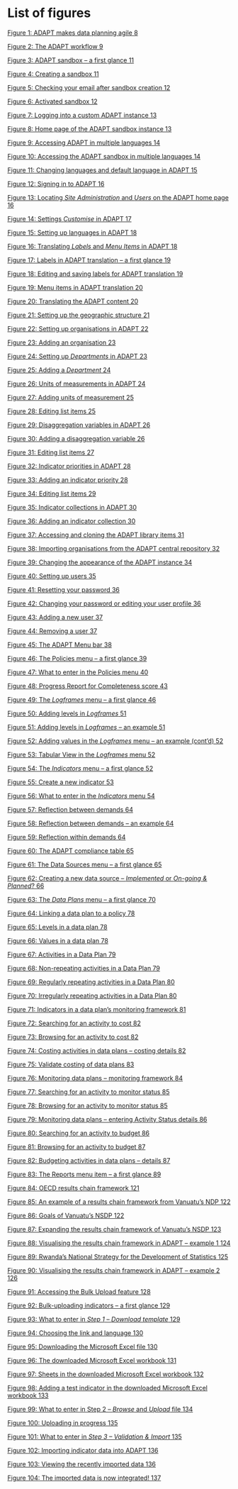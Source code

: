 # List of figures

[Figure 1: ADAPT makes data planning agile 8](#_Toc521689459)

[Figure 2: The ADAPT workflow 9](#_Toc521689460)

[Figure 3: ADAPT sandbox – a first glance 11](#_Toc7208806)

[Figure 4: Creating a sandbox 11](#_Toc7208807)

[Figure 5: Checking your email after sandbox creation 12](#_Toc7208808)

[Figure 6: Activated sandbox 12](#_Toc7208809)

[Figure 7: Logging into a custom ADAPT instance 13](#_Toc7208810)

[Figure 8: Home page of the ADAPT sandbox instance 13](#_Toc7208811)

[Figure 9: Accessing ADAPT in multiple languages 14](#_Toc7208812)

[Figure 10: Accessing the ADAPT sandbox in multiple languages
14](#_Toc7208813)

[Figure 11: Changing languages and default language in ADAPT
15](#_Toc7208814)

[Figure 12: Signing in to ADAPT 16](#_Toc7208815)

[Figure 13: Locating *Site Administration* and *Users* on the ADAPT home
page 16](#_Toc7208816)

[Figure 14: Settings *Customise* in ADAPT 17](#_Toc7208817)

[Figure 15: Setting up languages in ADAPT 18](#_Toc7208818)

[Figure 16: Translating *Labels* and *Menu Items* in ADAPT
18](#_Toc7208819)

[Figure 17: Labels in ADAPT translation – a first glance
19](#_Toc7208820)

[Figure 18: Editing and saving labels for ADAPT translation
19](#_Toc7208821)

[Figure 19: Menu items in ADAPT translation 20](#_Toc7208822)

[Figure 20: Translating the ADAPT content 20](#_Toc7208823)

[Figure 21: Setting up the geographic structure 21](#_Toc7208824)

[Figure 22: Setting up organisations in ADAPT 22](#_Toc7208825)

[Figure 23: Adding an organisation 23](#_Toc7208826)

[Figure 24: Setting up *Departments* in ADAPT 23](#_Toc7208827)

[Figure 25: Adding a *Department* 24](#_Toc7208828)

[Figure 26: Units of measurements in ADAPT 24](#_Toc7208829)

[Figure 27: Adding units of measurement 25](#_Toc7208830)

[Figure 28: Editing list items 25](#_Toc7208831)

[Figure 29: Disaggregation variables in ADAPT 26](#_Toc7208832)

[Figure 30: Adding a disaggregation variable 26](#_Toc7208833)

[Figure 31: Editing list items 27](#_Toc7208834)

[Figure 32: Indicator priorities in ADAPT 28](#_Toc7208835)

[Figure 33: Adding an indicator priority 28](#_Toc7208836)

[Figure 34: Editing list items 29](#_Toc7208837)

[Figure 35: Indicator collections in ADAPT 30](#_Toc7208838)

[Figure 36: Adding an indicator collection 30](#_Toc7208839)

[Figure 37: Accessing and cloning the ADAPT library items
31](#_Toc7208840)

[Figure 38: Importing organisations from the ADAPT central repository
32](#_Toc7208841)

[Figure 39: Changing the appearance of the ADAPT instance
34](#_Toc7208842)

[Figure 40: Setting up users 35](#_Toc7208843)

[Figure 41: Resetting your password 36](#_Toc7208844)

[Figure 42: Changing your password or editing your user profile
36](#_Toc7208845)

[Figure 43: Adding a new user 37](#_Toc7208846)

[Figure 44: Removing a user 37](#_Toc7208847)

[Figure 45: The ADAPT Menu bar 38](#_Toc7208848)

[Figure 46: The Policies menu – a first glance 39](#_Toc521689461)

[Figure 47: What to enter in the Policies menu 40](#_Toc521689462)

[Figure 48: Progress Report for Completeness score 43](#_Toc7208851)

[Figure 49: The *Logframes* menu – a first glance 46](#_Toc521689463)

[Figure 50: Adding levels in *Logframes* 51](#_Toc7208853)

[Figure 51: Adding levels in *Logframes* – an example 51](#_Toc7208854)

[Figure 52: Adding values in the *Logframes* menu – an example (cont’d)
52](#_Toc7208855)

[Figure 53: Tabular View in the *Logframes* menu 52](#_Toc7208856)

[Figure 54: The *Indicators* menu – a first glance 52](#_Toc521689464)

[Figure 55: Create a new indicator 53](#_Toc521689465)

[Figure 56: What to enter in the *Indicators* menu 54](#_Toc521689466)

[Figure 57: Reflection between demands 64](#_Toc7208860)

[Figure 58: Reflection between demands – an example 64](#_Toc7208861)

[Figure 59: Reflection within demands 64](#_Toc7208862)

[Figure 60: The ADAPT compliance table 65](#_Toc7208863)

[Figure 61: The Data Sources menu – a first glance 65](#_Toc521689467)

[Figure 62: Creating a new data source – *Implemented* or *On-going &
Planned*? 66](#_Toc7208865)

[Figure 63: The *Data Plans* menu – a first glance 70](#_Toc521689468)

[Figure 64: Linking a data plan to a policy 78](#_Toc7208867)

[Figure 65: Levels in a data plan 78](#_Toc7208868)

[Figure 66: Values in a data plan 78](#_Toc7208869)

[Figure 67: Activities in a Data Plan 79](#_Toc7208870)

[Figure 68: Non-repeating activities in a Data Plan 79](#_Toc7208871)

[Figure 69: Regularly repeating activities in a Data Plan
80](#_Toc7208872)

[Figure 70: Irregularly repeating activities in a Data Plan
80](#_Toc7208873)

[Figure 71: Indicators in a data plan’s monitoring framework
81](#_Toc7208874)

[Figure 72: Searching for an activity to cost 82](#_Toc7208875)

[Figure 73: Browsing for an activity to cost 82](#_Toc7208876)

[Figure 74: Costing activities in data plans – costing details
82](#_Toc7208877)

[Figure 75: Validate costing of data plans 83](#_Toc7208878)

[Figure 76: Monitoring data plans – monitoring framework
84](#_Toc7208879)

[Figure 77: Searching for an activity to monitor status
85](#_Toc7208880)

[Figure 78: Browsing for an activity to monitor status 85](#_Toc7208881)

[Figure 79: Monitoring data plans – entering Activity Status details
86](#_Toc7208882)

[Figure 80: Searching for an activity to budget 86](#_Toc7208883)

[Figure 81: Browsing for an activity to budget 87](#_Toc7208884)

[Figure 82: Budgeting activities in data plans – details
87](#_Toc7208885)

[Figure 83: The Reports menu item – a first glance 89](#_Toc7208886)

[Figure 84: OECD results chain framework 121](#_Toc521689469)

[Figure 85: An example of a results chain framework from Vanuatu’s NDP
122](#_Toc521689470)

[Figure 86: Goals of Vanuatu’s NSDP 122](#_Toc521689471)

[Figure 87: Expanding the results chain framework of Vanuatu’s NSDP
123](#_Toc7208890)

[Figure 88: Visualising the results chain framework in ADAPT – example 1
124](#_Toc521689472)

[Figure 89: Rwanda’s National Strategy for the Development of Statistics
125](#_Toc7208892)

[Figure 90: Visualising the results chain framework in ADAPT – example 2
126](#_Toc7208893)

[Figure 91: Accessing the Bulk Upload feature 128](#_Toc7208894)

[Figure 92: Bulk-uploading indicators – a first glance
129](#_Toc7208895)

[Figure 93: What to enter in *Step 1* – *Download template*
129](#_Toc7208896)

[Figure 94: Choosing the link and language 130](#_Toc7208897)

[Figure 95: Downloading the Microsoft Excel file 130](#_Toc7208898)

[Figure 96: The downloaded Microsoft Excel workbook 131](#_Toc7208899)

[Figure 97: Sheets in the downloaded Microsoft Excel workbook
132](#_Toc7208900)

[Figure 98: Adding a test indicator in the downloaded Microsoft Excel
workbook 133](#_Toc7208901)

[Figure 99: What to enter in Step 2 – *Browse* and *Upload* file
134](#_Toc7208902)

[Figure 100: Uploading in progress 135](#_Toc7208903)

[Figure 101: What to enter in *Step 3 – Validation & Import*
135](#_Toc7208904)

[Figure 102: Importing indicator data into ADAPT 136](#_Toc7208905)

[Figure 103: Viewing the recently imported data 136](#_Toc7208906)

[Figure 104: The imported data is now integrated! 137](#_Toc7208907)